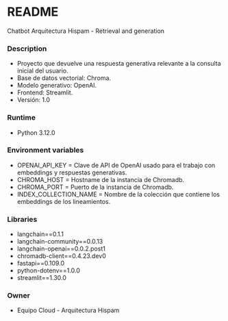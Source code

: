 # README #

Chatbot Arquitectura Hispam - Retrieval and generation

### Description ###

* Proyecto que devuelve una respuesta generativa relevante a la consulta inicial del usuario.
* Base de datos vectorial: Chroma.
* Modelo generativo: OpenAI.
* Frontend: Streamlit.
* Versión: 1.0

### Runtime ###
* Python 3.12.0

### Environment variables ###
* OPENAI_API_KEY = Clave de API de OpenAI usado para el trabajo con embeddings y respuestas generativas.
* CHROMA_HOST = Hostname de la instancia de Chromadb.
* CHROMA_PORT = Puerto de la instancia de Chromadb.
* INDEX_COLLECTION_NAME = Nombre de la colección que contiene los embeddings de los lineamientos.

### Libraries ###

* langchain==0.1.1
* langchain-community==0.0.13
* langchain-openai==0.0.2.post1
* chromadb-client==0.4.23.dev0
* fastapi==0.109.0
* python-dotenv==1.0.0
* streamlit==1.30.0

### Owner ###

* Equipo Cloud - Arquitectura Hispam